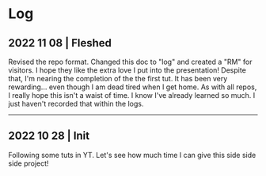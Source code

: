 # Log

## 2022 11 08 | Fleshed

Revised the repo format. Changed this doc to "log" and created a "RM" for visitors. I hope they like the extra love I put into the presentation! Despite that, I'm nearing the completion of the the first tut. It has been very rewarding... even though I am dead tired when I get home. As with all repos, I really hope this isn't a waist of time. I know I've already learned so much. I just haven't recorded that within the logs.

---

## 2022 10 28 | Init

Following some tuts in YT. Let's see how much time I can give this side side side project!
